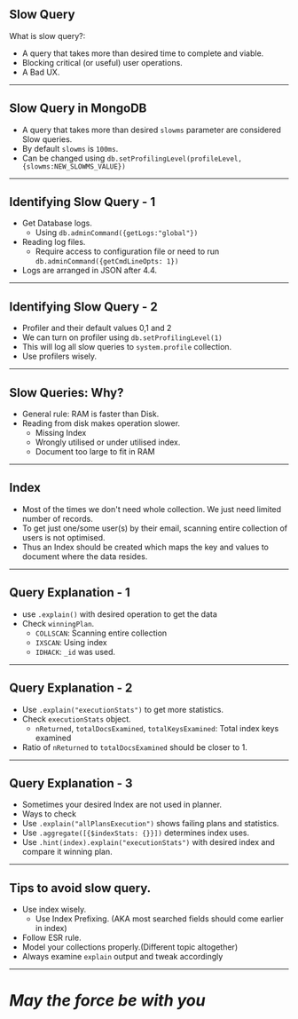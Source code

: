 
## Slow Query

What is slow query?:
- A query that takes more than desired time to complete and viable.
- Blocking critical (or useful) user operations.
- A Bad UX.
-------------

## Slow Query in MongoDB

- A query that takes more than desired `slowms` parameter are considered Slow queries.
- By default `slowms` is `100ms`. 
- Can be changed using `db.setProfilingLevel(profileLevel, {slowms:NEW_SLOWMS_VALUE})`

--------------

## Identifying Slow Query - 1

- Get Database logs.
	- Using `db.adminCommand({getLogs:"global"})`
- Reading log files.
	- Require access to configuration file or need to run `db.adminCommand({getCmdLineOpts: 1})`  
- Logs are arranged in JSON after 4.4. 


---------

## Identifying Slow Query - 2

- Profiler and their default values 0,1 and 2
- We can turn on profiler using `db.setProfilingLevel(1)`
- This will log all slow queries to `system.profile` collection.
- Use profilers wisely.

--------

## Slow Queries: Why?

- General rule: RAM is faster than Disk.
- Reading from disk makes operation slower.
	- Missing Index
	- Wrongly utilised or under utilised index.
	- Document too large to fit in RAM

------

## Index

- Most of the times we don't need whole collection. We just need limited number of records.
- To get just one/some user(s) by their email, scanning entire collection of users is not optimised. 
- Thus an Index should be created which maps the key and values to document where the data resides.

---------

## Query Explanation - 1 

- use `.explain()` with desired operation to get the data
- Check `winningPlan`.
	- `COLLSCAN`: Scanning entire collection
	- `IXSCAN`: Using index 
	- `IDHACK`: `_id` was used.

-----

## Query Explanation - 2

- Use `.explain("executionStats")` to get more statistics.
- Check `executionStats` object.
	- `nReturned`, `totalDocsExamined`, `totalKeysExamined`: Total index keys examined
- Ratio of `nReturned` to `totalDocsExamined` should be closer to 1.

---------

## Query Explanation - 3

- Sometimes your desired Index are not used in planner.
- Ways to check
- Use `.explain("allPlansExecution")` shows failing plans and statistics.
- Use `.aggregate([{$indexStats: {}}])` determines index uses.
- Use `.hint(index).explain("executionStats")` with desired index and compare it winning plan.

-----

## Tips to avoid slow query.

- Use index wisely. 
	- Use Index Prefixing. (AKA most searched fields should come earlier in index)
- Follow ESR rule. 
- Model your collections properly.(Different topic altogether)
- Always examine `explain` output and tweak accordingly

------

# _May the force be with you_
